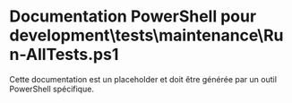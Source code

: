 # Documentation PowerShell pour development\tests\maintenance\Run-AllTests.ps1

Cette documentation est un placeholder et doit être générée par un outil PowerShell spécifique.
